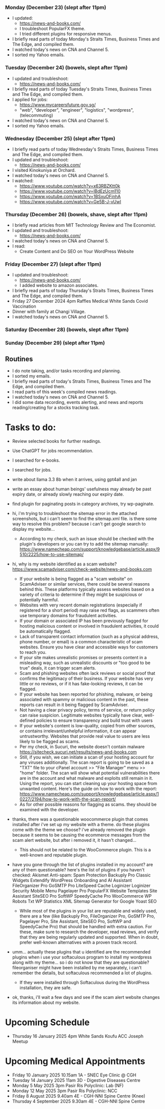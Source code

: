 ### Monday (December 23) (slept after 11pm)
- I updated:
    - https://news-and-books.com/
    - I troubleshoot PopularFX theme.
    - I tried different plugins for responsive menus.
- I briefly read parts of today Monday's Straits Times, Business Times and The Edge, and compiled them.
- I watched today's news on CNA and Channel 5.
- I sorted my Yahoo emails.

### Tuesday (December 24) (bowels, slept after 11pm)
- I updated and troubleshoot:
    - https://news-and-books.com/
- I briefly read parts of today Tuesday's Straits Times, Business Times and The Edge, and compiled them.
- I applied for jobs:
    - https://www.mycareersfuture.gov.sg/
    - "web", "developer", "engineer", "logistics", "wordpress", (telecommuting)
- I watched today's news on CNA and Channel 5.
- I sorted my Yahoo emails.

### Wednesday (December 25) (slept after 11pm)
- I briefly read parts of today Wednesday's Straits Times, Business Times and The Edge, and compiled them.
- I updated and troubleshoot:
    - https://news-and-books.com/
- I visited Kinokuniya at Orchard.
- I watched today's news on CNA and Channel 5.
- I watched:
    - https://www.youtube.com/watch?v=x63RBZKtt0k
    - https://www.youtube.com/watch?v=IBdEzUcm110
    - https://www.youtube.com/watch?v=1BSxuOFinhA
    - https://www.youtube.com/watch?v=Ge5B-J-vUwI

### Thursday (December 26) (bowels, shave, slept after 11pm)
- I briefly read articles from MIT Technology Review and The Economist.
- I updated and troubleshoot:
    - https://news-and-books.com/
- I watched today's news on CNA and Channel 5.
- I read:
    - Create Content and Do SEO on Your WordPress Website

### Friday (December 27) (slept after 11pm)
- I updated and troubleshoot:
    - https://news-and-books.com/
    - I added website to amazon associates.
- I briefly read parts of today Thursday's Straits Times, Business Times and The Edge, and compiled them.
- Friday 27 December 2024 4pm Raffles Medical White Sands Covid Vaccination
- Dinner with family at Changi Village.
- I watched today's news on CNA and Channel 5.

### Saturday (December 28) (bowels, slept after 11pm)


### Sunday (December 29) (slept after 11pm)



## Routines
- I do note taking, and/or tasks recording and planning.
- I sorted my emails.
- I briefly read parts of today's Straits Times, Business Times and The Edge, and compiled them.
- I read parts of this week's compiled news readings.
- I watched today's news on CNA and Channel 5.
- I did some data recording, events alerting, and news and reports reading/creating for a stocks tracking task.

# Tasks to do:
- Review selected books for further readings.
- Use ChatGPT for jobs recommendation.
- I searched for e-books.
- I searched for jobs.
- write about llama 3.3 8b when it arrives, using gpt4all and jan
- write an essay about human beings' usefulness may already be past expiry date, or already slowly reaching our expiry date.
- find plugin for paginating posts in category archives, try wp-paginate.
- hi, i'm trying to troubleshoot the sitemap error in the attached screenshots, but i can't seem to find the sitemap.xml file. is there some way to resolve this problem? because i can't get google search to display my website...
    - According to my check, such an issue should be checked with the plugin's developers or you can try to add the sitemap manually: https://www.namecheap.com/support/knowledgebase/article.aspx/9510/2225/how-to-use-sitemap/
- hi, why is my website identified as a scam website?  https://www.scamadviser.com/check-website/news-and-books.com
    - If your website is being flagged as a "scam website" on ScamAdviser or similar services, there could be several reasons behind this. These platforms typically assess websites based on a variety of criteria to determine if they might be suspicious or potentially harmful.
    - Websites with very recent domain registrations (especially if registered for a short period) may raise red flags, as scammers often use temporary domains for fraudulent activities.
    - If your domain or associated IP has been previously flagged for hosting malicious content or involved in fraudulent activities, it could be automatically flagged.
    - Lack of transparent contact information (such as a physical address, phone number, or email) is a common characteristic of scam websites. Ensure you have clear and accessible ways for customers to reach you.
    - If your site makes unrealistic promises or presents content in a misleading way, such as unrealistic discounts or "too good to be true" deals, it can trigger scam alerts.
    - Scam and phishing websites often lack reviews or social proof that confirms the legitimacy of their business. If your website has very little or no reviews, or if it has fake-looking reviews, it can be flagged.
    - If your website has been reported for phishing, malware, or being associated with spammy or malicious content in the past, these reports can result in it being flagged by ScamAdviser.
    - Not having a clear privacy policy, terms of service, or return policy can raise suspicion. Legitimate websites typically have clear, well-defined policies to ensure transparency and build trust with users
    - If your website's content is low-quality, copied from other sources, or contains irrelevant/unhelpful information, it can appear untrustworthy. Websites that provide real value to users are less likely to be flagged as scams.
    - Per my check, in Sucuri, the website doesn't contain malware https://sitecheck.sucuri.net/results/news-and-books.com
    - Still, if you wish, we can initiate a scan of your hosting account for any viruses additionally. The scan report is going to be saved as a "TXT" file to your cPanel account >> "File Manager" menu >> "home" folder. The scan will show what potential vulnerabilities there are in the account and what malware and exploits still remain in it. Using the report, you can start cleaning up your hosting space from unwanted content. Here's the guide on how to work with the report: https://www.namecheap.com/support/knowledgebase/article.aspx/10227/2194/how-to-work-with-the-scan-report/
    - As for other possible reasons for flagging as scams. they should be examined with the developer.
- thanks, there was a questionable woocommerce plugin that comes installed after i've set up my website with a theme. do these plugins come with the theme we choose?  i've already removed the plugin because it seems to be causing the ecommerce messages from the scam alert website, but after i removed it, it hasn't changed...
    - This should not be related to the WooCommerce plugin. This is a well-known and reputable plugin.

- have you gone through the list of plugins installed in my account? are any of them questionable?  here's the list of plugins if you haven't checked:
Akismet Anti-spam: Spam Protection
Backuply Pro
Classic Widgets
Extendify WordPress Onboarding and AI Assistant
FileOrganizer Pro
GoSMTP Pro
LiteSpeed Cache
Loginizer
Loginizer Security
Mobile Menu
Pagelayer Pro
PopularFX Website Templates
Site Assistant
SiteSEO Pro
SoftWP
SpeedyCache Pro
WooCommerce
WP Robots Txt
WP Statistics
XML Sitemap Generator for Google
Yoast SEO
    - While most of the plugins in your list are reputable and widely used, there are a few (like Backuply Pro, FileOrganizer Pro, GoSMTP Pro, Pagelayer Pro, Site Assistant, SiteSEO Pro, SoftWP and SpeedyCache Pro) that should be handled with extra caution. For these, make sure to research the developer, read reviews, and verify that they are being regularly updated and supported. When in doubt, prefer well-known alternatives with a proven track record.
- umm... actually these plugins that u identified are the recommended plugins when i use your softaculous program to install my wordpress along with my theme... so i do not know that they are questionable?  fileorganiser might have been installed by me separately, i can't remember the details, but softaculous recommended a lot of plugins.
    - If they were installed through Softaculous during the WordPress installation, they are safe.
- ok, thanks, i'll wait a few days and see if the scam alert website changes its information about my website.

# Upcoming Schedule
- Thursday 16 January 2025 4pm White Sands Koufu ACC Joseph Meetup

# Upcoming Medical Appointments
- Friday 10 January 2025 10.15am 1A - SNEC Eye Clinic @ CGH
- Tuesday 14 January 2025 11am 3D - Digestive Diseases Centre
- Monday 5 May 2025 3pm Pasir Ris Polyclinic: Lab (NF)
- Monday 12 May 2025 3pm Pasir Ris Polyclinic: NCC
- Friday 8 August 2025 9.40am 4E - CGH-NNI Spine Centre (Knee)
- Thursday 4 September 2025 9.30am 4E - CGH-NNI Spine Centre
